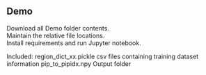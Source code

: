 ## Demo
Download all Demo folder contents.  
Maintain the relative file locations.  
Install requirements and run Jupyter notebook.

Included:
region_dict_xx.pickle
csv files containing training dataset information
pip_to_pipidx.npy
Output folder

